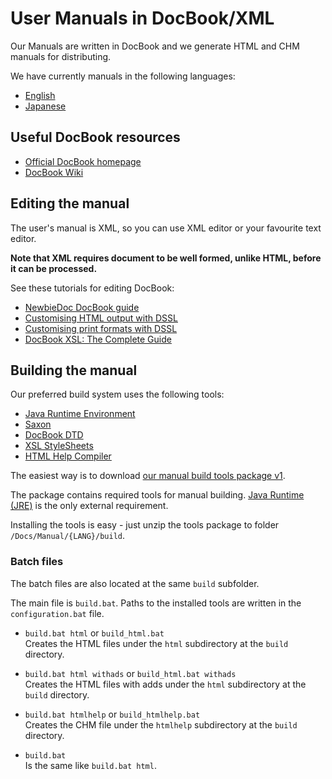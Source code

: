 # User Manuals in DocBook/XML

Our Manuals are written in DocBook and we generate HTML and CHM manuals for distributing.

We have currently manuals in the following languages:

 * [English](EN)
 * [Japanese](JP)

## Useful DocBook resources

 * [Official DocBook homepage](https://www.docbook.org/)
 * [DocBook Wiki](https://github.com/docbook/wiki/wiki)

## Editing the manual

The user's manual is XML, so you can use XML editor or your favourite text editor.

**Note that XML requires document to be well formed, unlike HTML, before it can be processed.**

See these tutorials for editing DocBook:

 * [NewbieDoc DocBook guide](http://newbiedoc.sourceforge.net/metadoc/docbook-guide.html.en)
 * [Customising HTML output with DSSL](http://docbook.sourceforge.net/release/dsssl/current/doc/html/)
 * [Customising print formats with DSSL](http://docbook.sourceforge.net/release/dsssl/current/doc/print/)
 * [DocBook XSL: The Complete Guide](http://www.sagehill.net/docbookxsl/index.html)

## Building the manual

Our preferred build system uses the following tools:

 * [Java Runtime Environment](https://www.java.com/)
 * [Saxon](http://saxon.sourceforge.net/)
 * [DocBook DTD](https://www.docbook.org/xml/)
 * [XSL StyleSheets](https://sourceforge.net/project/showfiles.php?group_id=21935&package_id=16608)
 * [HTML Help Compiler](https://www.microsoft.com/en-us/download/details.aspx?id=21138)

The easiest way is to download [our manual build tools package v1](https://sourceforge.net/project/showfiles.php?group_id=13216&package_id=284332&release_id=614099).

The package contains required tools for manual building. [Java Runtime (JRE)](https://www.java.com/) is the only external requirement.

Installing the tools is easy - just unzip the tools package to folder `/Docs/Manual/{LANG}/build`.

### Batch files

The batch files are also located at the same `build` subfolder.

The main file is `build.bat`. Paths to the installed tools are written in the `configuration.bat` file.

 * `build.bat html` or `build_html.bat`  
   Creates the HTML files under the `html` subdirectory at the `build` directory.

 * `build.bat html withads` or `build_html.bat withads`  
   Creates the HTML files with adds under the `html` subdirectory at the `build` directory.

 * `build.bat htmlhelp` or `build_htmlhelp.bat`  
   Creates the CHM file under the `htmlhelp` subdirectory at the `build` directory.

 * `build.bat`  
   Is the same like `build.bat html`.
